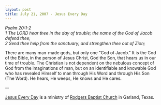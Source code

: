```yaml
---
layout: post
title: July 21, 2007 - Jesus Every Day
---
```


_Psalm 20:1-2  
1 The LORD hear thee in the day of trouble; the name of the God of
Jacob defend thee;  
2 Send thee help from the sanctuary, and strengthen thee out of
Zion;_

There are many man-made gods, but only one "God of Jacob." It is
the God of the Bible, in the person of Jesus Christ, God the Son,
that hears us in our time of trouble. The Christian is not dependent
on the nebulous concept of God from the imaginations of man, but on
an identifiable and knowable God who has revealed Himself to man
through His Word and through His Son (The Word). He hears, He weeps,
He knows and He cares.

 --

<a href=http://jesuseveryday.net>Jesus Every Day</a> is a ministry of <a href=http://rodgersbaptist.net>Rodgers Baptist Church</a> in Garland, Texas.
